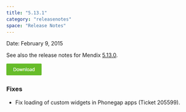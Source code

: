 ```yaml
---
title: "5.13.1"
category: "releasenotes"
space: "Release Notes"
---
```



Date: February 9, 2015

See also the release notes for Mendix [5.13.0](https://world.mendix.com/display/ReleaseNotes/5.13.0).

[![](attachments/11927558/13402126.png)](https://appstore.home.mendix.com/link/modelers)

### <a name="fixes" rel="nofollow"></a>Fixes



*   Fix loading of custom widgets in Phonegap apps (Ticket 205599).
